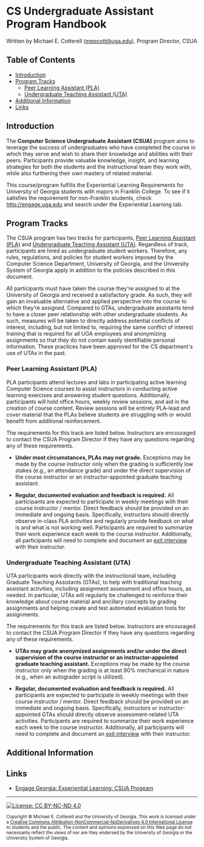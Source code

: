 # CS Undergraduate Assistant Program Handbook

Written by Michael E. Cotterell (mepcott@uga.edu), Program Director, CSUA

## Table of Contents

* [Introduction](#introduction)
* [Program Tracks](#program-tracks)
  * [Peer Learning Assistant (PLA)](#peer-learning-assistant-pla)
  * [Undergraduate Teaching Assistant (UTA)](a#undergraduate-teaching-assistant-uta)
* [Additional Information](#additional-information)
* [Links](#links)

## Introduction 

The **Computer Science Undergraduate Assistant (CSUA)** program aims to leverage the success
of undergraduates who have completed the course in which they serve and wish to share their 
knowledge and abilities with their peers. Participants provide valuable knowledge, insight, 
and learning strategies for both the students and the instructional team they work with, 
while also furthering their own mastery of related material. 

This course/program fulfills the Experiential Learning Requirements for University of Georgia
students with majors in Franklin College. To see if it satisfies the requirement for non-Franklin 
students, check http://engage.uga.edu and search under the Experiential Learning tab.

## Program Tracks

The CSUA program has two tracks for participants, 
[Peer Learning Assistant (PLA)](#peer-learning-assistant-pla) and
[Undergraduate Teaching Assistant (UTA)](a#undergraduate-teaching-assistant-uta).
Regardless of track, participants are hired as undergraduate student workers.
Therefore, any rules, regulations, and policies for student workers imposed
by the Computer Science Department, University of Georgia, and the
University System of Georgia apply in addition to the policies described
in this document.

All participants must have taken the course they're assigned to at the University of Georgia and
received a satisfactory grade. As such, they will gain an invaluable alternative and applied 
perspective into the course to which they’re assigned. Compared to GTAs, undergraduate assistants
tend to have a closer peer relationship with other undergraduate students. As such, measures will 
be taken to directly address potential conflicts of interest, including, but not limited to, requiring 
the same conflict of interest training that is required for all UGA employees and anonymizing assignments 
so that they do not contain easily identifiable personal information. These practices have been 
approved for the CS department's use of UTAs in the past.

### Peer Learning Assistant (PLA)

PLA participants attend lectures and labs in participating
active learning Computer Science courses to assist instructors in conducting active learning 
exercises and answering student questions. Additionally, participants will hold office hours, 
weekly review sessions, and aid in the creation of course content. Review sessions will be 
entirely PLA-lead and cover material that the PLAs believe students are struggling with or 
would benefit from additional reinforcement. 

The requirements for this track are listed below. Instructors are encouraged to contact the 
CSUA Program Director if they have any questions regarding any of these requirements.
   
* **Under most circumstances, PLAs may not grade.** Exceptions may be made by the course instructor
  only when the grading is sufficiently low stakes (e.g., an attendance grade) and under the 
  direct supervision of the course instructor or an instructor-appointed graduate teaching 
  assistant. 
  
* **Regular, documented evaluation and feedback is required.**  All participants are expected to 
  participate in weekly meetings with their course instructor / mentor. Direct feedback should be 
  provided on an immediate and ongoing basis. Specifically, instructors should directly observe 
  in-class PLA activities and regularly provide feedback on what is and what is not working well.
  Participants are required to summarize their work experience each week to the course instructor. 
  Additionally, all participants will need to complete and document an 
  [exit interview](#exit-interviews) with their instructor. 
   
### Undergraduate Teaching Assistant (UTA)

UTA participants work directly with the 
instructional team, including Graduate Teaching Assistants (GTAs), to help with traditional 
teaching assistant activities, including assignment assessment and office hours, as needed. 
In particular, UTAs will regularly be challenged to reinforce their knowledge about course 
material and ancillary concepts by grading assignments and helping create and test automated 
evaluation tools for assignments. 

The requirements for this track are listed below. Instructors are encouraged to contact the 
CSUA Program Director if they have any questions regarding any of these requirements.
   
* **UTAs may grade anonymized assignments and/or under the direct supervision of the course
  instructor or an instructor-appointed graduate teaching assistant.** Exceptions may be made
  by the course instructor only when the grading is at least 90% mechanical in nature (e.g.,
  when an autograder script is utilized). 
  
* **Regular, documented evaluation and feedback is required.**  All participants are expected to 
  participate in weekly meetings with their course instructor / mentor. Direct feedback should be 
  provided on an immediate and ongoing basis. Specifically, instructors or instructor-appointed
  GTAs should directly observe assessment-related UTA activities. Participants are required to 
  summarize their work experience each week to the course instructor. 
  Additionally, all participants will need to complete and document an 
  [exit interview](#exit-interviews) with their instructor.

## Additional Information



## Links

* [Engage Georgia: Experiential Learning: CSUA Progeam](https://givepul.se/817zl2)

<hr/>

[![License: CC BY-NC-ND 4.0](https://img.shields.io/badge/License-CC%20BY--NC--ND%204.0-lightgrey.svg)](http://creativecommons.org/licenses/by-nc-nd/4.0/)

<small>
Copyright &copy; Michael E. Cotterell and the University of Georgia.
This work is licensed under a <a rel="license" href="http://creativecommons.org/licenses/by-nc-nd/4.0/">Creative Commons Attribution-NonCommercial-NoDerivatives 4.0 International License</a> to students and the public.
The content and opinions expressed on this Web page do not necessarily reflect the views of nor are they endorsed by the University of Georgia or the University System of Georgia.
</small>
